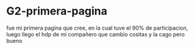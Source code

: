 # G2-primera-pagina
fue mi primera pagina que cree, en la cual tuve el 90% de participacion, luego llego el hdp de mi compañero que cambio cositas y la cago pero bueno

